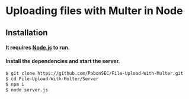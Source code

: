 # Uploading files with Multer in Node

## Installation

#### It requires [Node.js](https://nodejs.org) to run.

#### Install the dependencies and start the server.

```sh
$ git clone https://github.com/PabonSEC/File-Upload-With-Multer.git
$ cd File-Upload-With-Multer/Server
$ npm i
$ node server.js
```


